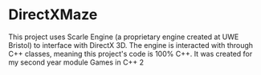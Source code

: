 # DirectXMaze

This project uses Scarle Engine (a proprietary engine created at UWE Bristol) to interface with DirectX 3D. The engine is interacted with through C++ classes, meaning this project's code is 100% C++. It was created for my second year module Games in C++ 2
